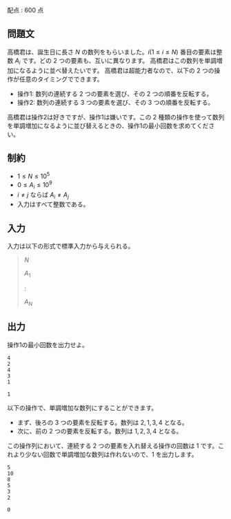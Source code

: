 配点 : $600$ 点

## 問題文

高橋君は、誕生日に長さ $N$ の数列をもらいました。$i(1 \leq i \leq N)$ 番目の要素は整数 $A_i$ です。どの $2$ つの要素も、互いに異なります。
高橋君はこの数列を単調増加になるように並べ替えたいです。
高橋君は超能力者なので、以下の $2$ つの操作が任意のタイミングでできます。

- 操作$1$: 数列の連続する $2$ つの要素を選び、その $2$ つの順番を反転する。
- 操作$2$: 数列の連続する $3$ つの要素を選び、その $3$ つの順番を反転する。

高橋君は操作$2$は好きですが、操作$1$は嫌いです。この $2$ 種類の操作を使って数列を単調増加になるように並び替えるときの、操作$1$の最小回数を求めてください。

## 制約

- $1 \leq N \leq 10^5$
- $0 \leq A_i \leq 10^9$
- $i \neq j$ ならば $A_i \neq A_j$
- 入力はすべて整数である。

## 入力

入力は以下の形式で標準入力から与えられる。

> $N$
> 
> $A_1$
> 
> :
> 
> $A_N$

## 出力

操作$1$の最小回数を出力せよ。

```input1
4
2
4
3
1
```

```output1
1
```

以下の操作で、単調増加な数列にすることができます。

- まず、後ろの $3$ つの要素を反転する。数列は $2,1,3,4$ となる。
- 次に、前の $2$ つの要素を反転する。数列は $1,2,3,4$ となる。

この操作列において、連続する $2$ つの要素を入れ替える操作の回数は $1$ です。これより少ない回数で単調増加な数列は作れないので、$1$ を出力します。

```input2
5
10
8
5
3
2
```

```output2
0
```